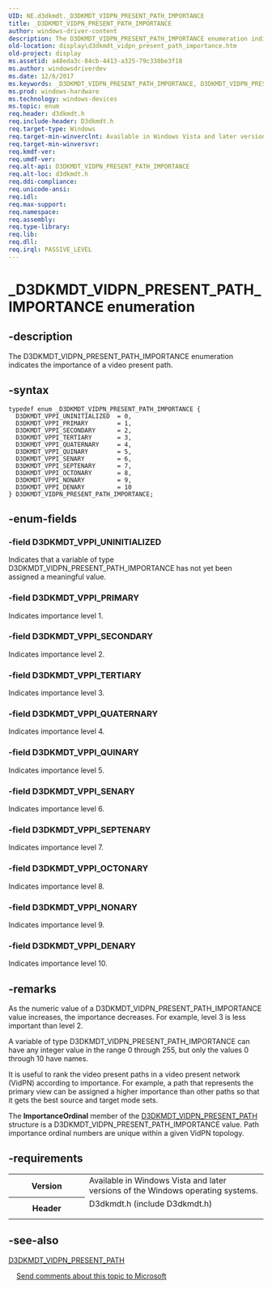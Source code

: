 ```yaml
---
UID: NE.d3dkmdt._D3DKMDT_VIDPN_PRESENT_PATH_IMPORTANCE
title: _D3DKMDT_VIDPN_PRESENT_PATH_IMPORTANCE
author: windows-driver-content
description: The D3DKMDT_VIDPN_PRESENT_PATH_IMPORTANCE enumeration indicates the importance of a video present path.
old-location: display\d3dkmdt_vidpn_present_path_importance.htm
old-project: display
ms.assetid: a48eda3c-84cb-4413-a325-79c330be3f18
ms.author: windowsdriverdev
ms.date: 12/6/2017
ms.keywords: _D3DKMDT_VIDPN_PRESENT_PATH_IMPORTANCE, D3DKMDT_VIDPN_PRESENT_PATH_IMPORTANCE
ms.prod: windows-hardware
ms.technology: windows-devices
ms.topic: enum
req.header: d3dkmdt.h
req.include-header: D3dkmdt.h
req.target-type: Windows
req.target-min-winverclnt: Available in Windows Vista and later versions of the Windows operating systems.
req.target-min-winversvr: 
req.kmdf-ver: 
req.umdf-ver: 
req.alt-api: D3DKMDT_VIDPN_PRESENT_PATH_IMPORTANCE
req.alt-loc: d3dkmdt.h
req.ddi-compliance: 
req.unicode-ansi: 
req.idl: 
req.max-support: 
req.namespace: 
req.assembly: 
req.type-library: 
req.lib: 
req.dll: 
req.irql: PASSIVE_LEVEL
---
```


# _D3DKMDT_VIDPN_PRESENT_PATH_IMPORTANCE enumeration



## -description
The D3DKMDT_VIDPN_PRESENT_PATH_IMPORTANCE enumeration indicates the importance of a video present path.


## -syntax

````
typedef enum _D3DKMDT_VIDPN_PRESENT_PATH_IMPORTANCE { 
  D3DKMDT_VPPI_UNINITIALIZED  = 0,
  D3DKMDT_VPPI_PRIMARY        = 1,
  D3DKMDT_VPPI_SECONDARY      = 2,
  D3DKMDT_VPPI_TERTIARY       = 3,
  D3DKMDT_VPPI_QUATERNARY     = 4,
  D3DKMDT_VPPI_QUINARY        = 5,
  D3DKMDT_VPPI_SENARY         = 6,
  D3DKMDT_VPPI_SEPTENARY      = 7,
  D3DKMDT_VPPI_OCTONARY       = 8,
  D3DKMDT_VPPI_NONARY         = 9,
  D3DKMDT_VPPI_DENARY         = 10
} D3DKMDT_VIDPN_PRESENT_PATH_IMPORTANCE;
````


## -enum-fields

### -field D3DKMDT_VPPI_UNINITIALIZED

Indicates that a variable of type D3DKMDT_VIDPN_PRESENT_PATH_IMPORTANCE has not yet been assigned a meaningful value.

### -field D3DKMDT_VPPI_PRIMARY

Indicates importance level 1.

### -field D3DKMDT_VPPI_SECONDARY

Indicates importance level 2.

### -field D3DKMDT_VPPI_TERTIARY

Indicates importance level 3.

### -field D3DKMDT_VPPI_QUATERNARY

Indicates importance level 4.

### -field D3DKMDT_VPPI_QUINARY

Indicates importance level 5.

### -field D3DKMDT_VPPI_SENARY

Indicates importance level 6.

### -field D3DKMDT_VPPI_SEPTENARY

Indicates importance level 7.

### -field D3DKMDT_VPPI_OCTONARY

Indicates importance level 8.

### -field D3DKMDT_VPPI_NONARY

Indicates importance level 9.

### -field D3DKMDT_VPPI_DENARY

Indicates importance level 10.

## -remarks
As the numeric value of a D3DKMDT_VIDPN_PRESENT_PATH_IMPORTANCE value increases, the importance decreases. For example, level 3 is less important than level 2.

A variable of type D3DKMDT_VIDPN_PRESENT_PATH_IMPORTANCE can have any integer value in the range 0 through 255, but only the values 0 through 10 have names.

It is useful to rank the video present paths in a video present network (VidPN) according to importance. For example, a path that represents the primary view can be assigned a higher importance than other paths so that it gets the best source and target mode sets.

The <b>ImportanceOrdinal</b> member of the <a href="display.d3dkmdt_vidpn_present_path">D3DKMDT_VIDPN_PRESENT_PATH</a> structure is a D3DKMDT_VIDPN_PRESENT_PATH_IMPORTANCE value. Path importance ordinal numbers are unique within a given VidPN topology. 

## -requirements
<table>
<tr>
<th width="30%">
Version
</th>
<td width="70%">
Available in Windows Vista and later versions of the Windows operating systems.
</td>
</tr>
<tr>
<th width="30%">
Header
</th>
<td width="70%">
<dl>
<dt>D3dkmdt.h (include D3dkmdt.h)</dt>
</dl>
</td>
</tr>
</table>

## -see-also
<dl>
<dt>
<a href="display.d3dkmdt_vidpn_present_path">D3DKMDT_VIDPN_PRESENT_PATH</a>
</dt>
</dl>
 
 
<a href="mailto:wsddocfb@microsoft.com?subject=Documentation%20feedback [display\display]:%20D3DKMDT_VIDPN_PRESENT_PATH_IMPORTANCE enumeration%20 RELEASE:%20(12/6/2017)&amp;body=%0A%0APRIVACY STATEMENT%0A%0AWe use your feedback to improve the documentation. We don't use your email address for any other purpose, and we'll remove your email address from our system after the issue that you're reporting is fixed. While we're working to fix this issue, we might send you an email message to ask for more info. Later, we might also send you an email message to let you know that we've addressed your feedback.%0A%0AFor more info about Microsoft's privacy policy, see http://privacy.microsoft.com/en-us/default.aspx." title="Send comments about this topic to Microsoft">Send comments about this topic to Microsoft</a>
